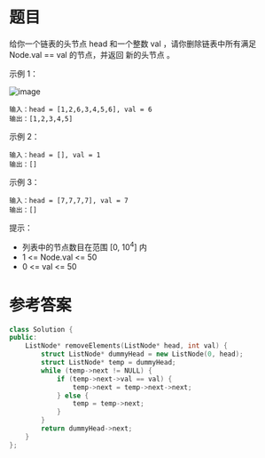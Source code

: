 # 题目
给你一个链表的头节点 head 和一个整数 val ，请你删除链表中所有满足 Node.val == val 的节点，并返回 新的头节点 。 

示例 1：

![image](https://user-images.githubusercontent.com/59190045/125161842-333f8e00-e1b7-11eb-80e9-6ebc3c25cbfd.png)

    输入：head = [1,2,6,3,4,5,6], val = 6
    输出：[1,2,3,4,5]
示例 2：

    输入：head = [], val = 1
    输出：[]
示例 3：

    输入：head = [7,7,7,7], val = 7
    输出：[]

提示：

* 列表中的节点数目在范围 [0, 10<sup>4</sup>] 内
* 1 <= Node.val <= 50
* 0 <= val <= 50

# 参考答案
```c++
class Solution {
public:
    ListNode* removeElements(ListNode* head, int val) {
        struct ListNode* dummyHead = new ListNode(0, head);
        struct ListNode* temp = dummyHead;
        while (temp->next != NULL) {
            if (temp->next->val == val) {
                temp->next = temp->next->next;
            } else {
                temp = temp->next;
            }
        }
        return dummyHead->next;
    }
};
